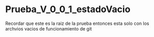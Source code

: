 # Prueba_V_0_0_1_estadoVacio

Recordar que este es la raiz de la prueba entonces esta solo con los archvios vacios de funcionamiento de git
